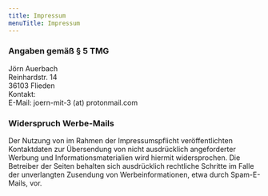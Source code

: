 ```yaml
---
title: Impressum
menuTitle: Impressum
---
```


### Angaben gemäß § 5 TMG
Jörn Auerbach   
Reinhardstr. 14    
36103 Flieden    
Kontakt:    
E-Mail: joern-mit-3 (at) protonmail.com    
    
### Widerspruch Werbe-Mails
Der Nutzung von im Rahmen der Impressumspflicht veröffentlichten Kontaktdaten zur Übersendung von nicht ausdrücklich angeforderter Werbung und Informationsmaterialien wird hiermit widersprochen. Die Betreiber der Seiten behalten sich ausdrücklich rechtliche Schritte im Falle der unverlangten Zusendung von Werbeinformationen, etwa durch Spam-E-Mails, vor.
